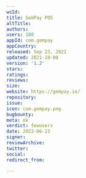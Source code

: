 ```yaml
---
wsId: 
title: GemPay POS
altTitle: 
authors: 
users: 100
appId: com.gempay
appCountry: 
released: Sep 23, 2021
updated: 2021-10-08
version: '1.2'
stars: 
ratings: 
reviews: 
size: 
website: https://gempay.io/
repository: 
issue: 
icon: com.gempay.png
bugbounty: 
meta: ok
verdict: fewusers
date: 2022-06-23
signer: 
reviewArchive: 
twitter: 
social: 
redirect_from: 

---
```


